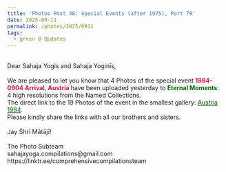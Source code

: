 ```yaml
---
title: 'Photos Post 38: Special Events (after 1975), Part 79'
date: 2025-09-11
permalink: /photos/2025/0911
tags:
  - green @ Updates
---
```


<p>
<br>
Dear Sahaja Yogis and Sahaja Yoginīs,<br>
<br>
We are pleased to let you know that 4 Photos of the special event <font color="Crimson"><b> 1984-0904 Arrival, Austria </b></font> have been uploaded yesterday to <font color="DarkGreen"><b>Eternal Moments</b></font>: 4 high resolutions from the Named Collections.<br>
The direct link to the 19 Photos of the event in the smallest gallery: <a href="https://eternalmoments.smugmug.com/Countries/Austria/1984"><font color="DarkGreen">Austria 1984</font></a>.<br>
Please kindly share the links with all our brothers and sisters.<br>
<br>
Jay Śhrī Mātājī!<br>
<br>
The Photo Subteam<br>
sahajayoga.compilations@gmail.com<br>
https://linktr.ee/comprehensivecompilationsteam
</p>